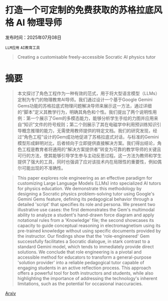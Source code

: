 # 打造一个可定制的免费获取的苏格拉底风格 AI 物理导师

发布时间：2025年07月08日

`LLM应用` `AI教育工具`

> Creating a customisable freely-accessible Socratic AI physics tutor

# 摘要

> 本文探讨了角色工程作为一种有效的范式，用于将大型语言模型（LLMs）定制为专门的物理教育AI导师。我们通过设计一个基于Google Gemini Gems功能的苏格拉底式物理问题解决导师来展示这一方法，通过详细的“脚本”定义其教学行为，明确其角色和个性。我们提出了两个说明性用例：第一个展示了Gem的多模态能力，能够分析学生手绘的力图并应用来自“知识”文件的符号规则；第二个则展示了其在电磁学中利用预训练知识引导概念推理的能力，无需使用教师提供的特定文档。我们的研究发现，经过“角色工程”设计的Gem成功地促进了苏格拉底式对话，与标准的Gemini模型形成鲜明对比，后者倾向于立即提供直接解决方案。我们得出结论，角色工程是教育者将通用的“解决方案提供者”转变为可靠的教学导师的关键且可行的方法，使其能够引导学生参与主动反思过程。这一方法为教师和学生提供了强大的工具，同时也强调了应对该技术内在局限性的重要性，例如偶尔可能出现的不准确性。

> This paper explores role engineering as an effective paradigm for customizing Large Language Models (LLMs) into specialized AI tutors for physics education. We demonstrate this methodology by designing a Socratic physics problem-solving tutor using Google's Gemini Gems feature, defining its pedagogical behavior through a detailed 'script' that specifies its role and persona. We present two illustrative use cases: the first demonstrates the Gem's multimodal ability to analyze a student's hand-drawn force diagram and apply notational rules from a 'Knowledge' file; the second showcases its capacity to guide conceptual reasoning in electromagnetism using its pre-trained knowledge without using specific documents provided by the instructor. Our findings show that the 'role-engineered' Gem successfully facilitates a Socratic dialogue, in stark contrast to a standard Gemini model, which tends to immediately provide direct solutions. We conclude that role engineering is a pivotal and accessible method for educators to transform a general-purpose 'solution provider' into a reliable pedagogical tutor capable of engaging students in an active reflection process. This approach offers a powerful tool for both instructors and students, while also highlighting the importance of addressing the technology's inherent limitations, such as the potential for occasional inaccuracies.

[Arxiv](https://arxiv.org/abs/2507.05795)